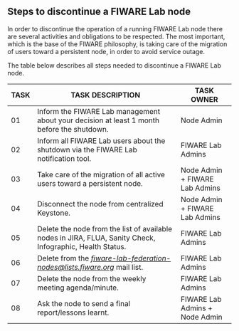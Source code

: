 ## Steps to discontinue a FIWARE Lab node

In order to discontinue the operation of a running FIWARE Lab node there
are several activities and obligations to be respected. The most
important, which is the base of the FIWARE philosophy, is taking care of
the migration of users toward a persistent node, in order to
avoid service outage.

The table below describes all steps needed to discontinue a FIWARE Lab 
node.

| **TASK** | **TASK DESCRIPTION** | **TASK OWNER** |
| --- | --- | --- |
| 01 | Inform the FIWARE Lab management about your decision at least 1 month before the shutdown. | Node Admin |
| 02 | Inform all FIWARE Lab users about the shutdown via the FIWARE Lab notification tool. | FIWARE Lab Admins |
| 03 | Take care of the migration of all active users toward a persistent node. | Node Admin + FIWARE Lab Admins |
| 04 | Disconnect the node from centralized Keystone. | Node Admin + FIWARE Lab Admins |
| 05 | Delete the node from the list of available nodes in JIRA, FLUA, Sanity Check, Infographic, Health Status. | FIWARE Lab Admins |
| 06 | Delete from the [*fiware-lab-federation-nodes@lists.fiware.org*](mailto:fiware-lab-federation-nodes@lists.fiware.org) mail list. | FIWARE Lab Admins |
| 07 | Delete the node from the weekly meeting agenda/minute. | FIWARE Lab Admins |
| 08 | Ask the node to send a final report/lessons learnt. | FIWARE Lab Admins + Node Admin|